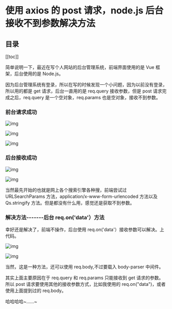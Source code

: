 # 使用 axios 的 post 请求，node.js 后台接收不到参数解决方法

## 目录

[[toc]]

简单说明一下，最近在写个人网站的后台管理系统，前端界面使用的是 Vue 框架，后台使用的是 Node.js。

因为后台管理系统有登录，所以在写的时候发现一个小问题，因为以前没有登录，所以用的都是 get 请求，后台一直用的是 req.query 接收参数，但是 post 请求完成之后，req.query 是一个空对象，req.params 也是空对象，接收不到参数。

### 前台请求成功

![img](https://img-blog.csdnimg.cn/20190110095737777.png)

![img](https://img-blog.csdnimg.cn/20190110095659353.png)

![img](https://img-blog.csdnimg.cn/20190110095804625.png)

### 后台接收成功

![img](https://img-blog.csdnimg.cn/20190110100029894.png)

![img](https://img-blog.csdnimg.cn/20190110100123687.png)

当然最先开始的也就是网上各个搜索引擎各种搜，前端尝试过 URLSearchParams 方法，application/x-www-form-urlencoded 方法以及 Qs.stringify 方法。但是都没有什么用，感觉还是获取不到参数。

### 解决方法-------后台 req.on('data'）方法

幸好还是解决了，前端不操作，后台使用 req.on('data'）接收参数可以解决。上代码。

![img](https://img-blog.csdnimg.cn/20190110101030688.png)

![img](https://img-blog.csdnimg.cn/20190110101741284.png)

当然，这是一种方法，还可以使用 req.body,不过要载入 body-parser 中间件。

其实上面主要原因在于 req.query 和 req.params 只能接收到 get 请求的参数。所以 post 请求要使用其他的接收参数方式，比如我使用的 req.on("data")，或者使用上面提到过的 req.body。

哈哈哈哈~……~
